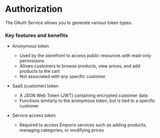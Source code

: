 # Authorization

The OAuth Service allows you to generate various token types.

### Key features and benefits

* Anonymous token  
  * Used by the storefront to access public resources with read-only permissions  
  * Allows customers to browse products, view prices, and add products to the cart  
  * Not associated with any specific customer  

* SaaS (customer) token  
  * A JSON Web Token (JWT) containing encrypted customer data  
  * Functions similarly to the anonymous token, but is tied to a specific customer  

* Service access token  
  * Required to access Emporix services such as adding products, managing categories, or modifying prices  